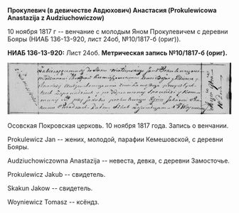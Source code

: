 **Прокулевич (в девичестве Авдюхович) Анастасия (Prokulewicowa
Anastazija z Audziuchowiczow)**

10 ноября 1817 г -- венчание с молодым Яном Прокулевичем с деревни Бояры
(НИАБ 136-13-920, лист 24об, №10/1817-б (ориг)).

**НИАБ 136-13-920:** Лист 24об. **Метрическая запись №10/1817-б
(ориг).**

![](./media/93a7a6ffd4d5072bae2ae26db32702cca22d75a4.png)

Осовская Покровская церковь. 10 ноября 1817 года. Запись о венчании.

Prokulewicz Jan -- жених, молодой, парафии Кемешовской, с деревни Бояры.

Audziuchowiczowna Anastazija -- невеста, девка, с деревни Замосточье.

Prokulewicz Jakub -- свидетель.

Skakun Jakow -- свидетель.

Woyniewicz Tomasz -- ксёндз.
